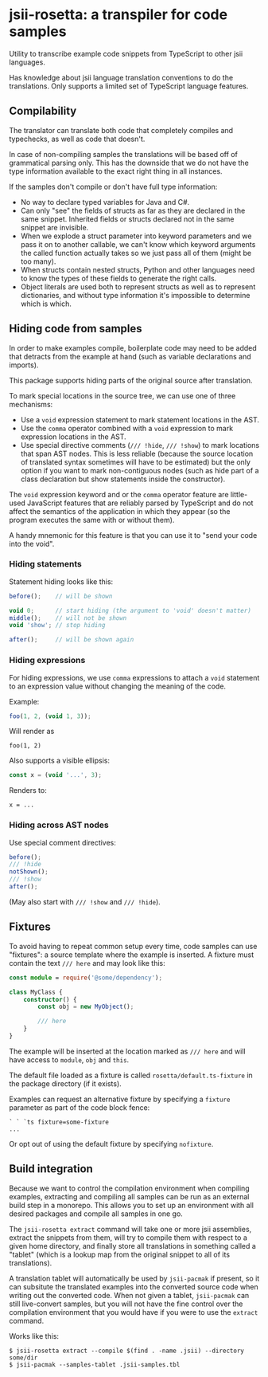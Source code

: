 # jsii-rosetta: a transpiler for code samples

Utility to transcribe example code snippets from TypeScript to other
jsii languages.

Has knowledge about jsii language translation conventions to do the
translations. Only supports a limited set of TypeScript language features.

## Compilability

The translator can translate both code that completely compiles and typechecks,
as well as code that doesn't.

In case of non-compiling samples the translations will be based off of
grammatical parsing only. This has the downside that we do not have the type
information available to the exact right thing in all instances.

If the samples don't compile or don't have full type information:

- No way to declare typed variables for Java and C#.
- Can only "see" the fields of structs as far as they are declared in the same
  snippet. Inherited fields or structs declared not in the same snippet are
  invisible.
- When we explode a struct parameter into keyword parameters and we pass it on
  to another callable, we can't know which keyword arguments the called function
  actually takes so we just pass all of them (might be too many).
- When structs contain nested structs, Python and other languages need to know
  the types of these fields to generate the right calls.
- Object literals are used both to represent structs as well as to represent
  dictionaries, and without type information it's impossible to determine
  which is which.

## Hiding code from samples

In order to make examples compile, boilerplate code may need to be added
that detracts from the example at hand (such as variable declarations
and imports).

This package supports hiding parts of the original source after
translation.

To mark special locations in the source tree, we can use one of three mechanisms:

* Use a `void` expression statement to mark statement locations in the AST.
* Use the `comma` operator combined with a `void` expression to mark expression
  locations in the AST.
* Use special directive comments (`/// !hide`, `/// !show`) to mark locations
  that span AST nodes. This is less reliable (because the source location of
  translated syntax sometimes will have to be estimated) but the only option if
  you want to mark non-contiguous nodes (such as hide part of a class
  declaration but show statements inside the constructor).

The `void` expression keyword and or the `comma` operator feature are
little-used JavaScript features that are reliably parsed by TypeScript and do
not affect the semantics of the application in which they appear (so the program
executes the same with or without them).

A handy mnemonic for this feature is that you can use it to "send your
code into the void".

### Hiding statements

Statement hiding looks like this:

```ts
before();    // will be shown

void 0;      // start hiding (the argument to 'void' doesn't matter)
middle();    // will not be shown
void 'show'; // stop hiding

after();     // will be shown again
```

### Hiding expressions

For hiding expressions, we use `comma` expressions to attach a `void`
statement to an expression value without changing the meaning of the
code.

Example:

```ts
foo(1, 2, (void 1, 3));
```

Will render as

```
foo(1, 2)
```

Also supports a visible ellipsis:

```ts
const x = (void '...', 3);
```

Renders to:

```
x = ...
```

### Hiding across AST nodes

Use special comment directives:

```ts
before();
/// !hide
notShown();
/// !show
after();
```

(May also start with `/// !show` and `/// !hide`).

## Fixtures

To avoid having to repeat common setup every time, code samples can use
"fixtures": a source template where the example is inserted. A fixture
must contain the text `/// here` and may look like this:

```ts
const module = require('@some/dependency');

class MyClass {
    constructor() {
        const obj = new MyObject();

        /// here
    }
}
```

The example will be inserted at the location marked as `/// here` and
will have access to `module`, `obj` and `this`.

The default file loaded as a fixture is called `rosetta/default.ts-fixture`
in the package directory (if it exists).

Examples can request an alternative fixture by specifying a `fixture` parameter
as part of the code block fence:

    ` ` `ts fixture=some-fixture
    ...

Or opt out of using the default fixture by specifying `nofixture`.

## Build integration

Because we want to control the compilation environment when compiling examples,
extracting and compiling all samples can be run as an external build step in a
monorepo. This allows you to set up an environment with all desired packages and
compile all samples in one go.

The `jsii-rosetta extract` command will take one or more jsii assemblies,
extract the snippets from them, will try to compile them with respect to a
given home directory, and finally store all translations in something called
a "tablet" (which is a lookup map from the original snippet to all of its
translations).

A translation tablet will automatically be used by `jsii-pacmak` if present, so
it can subsitute the translated examples into the converted source code when
writing out the converted code. When not given a tablet, `jsii-pacmak` can still
live-convert samples, but you will not have the fine control over the
compilation environment that you would have if you were to use the `extract`
command.

Works like this:

```
$ jsii-rosetta extract --compile $(find . -name .jsii) --directory some/dir
$ jsii-pacmak --samples-tablet .jsii-samples.tbl

```
